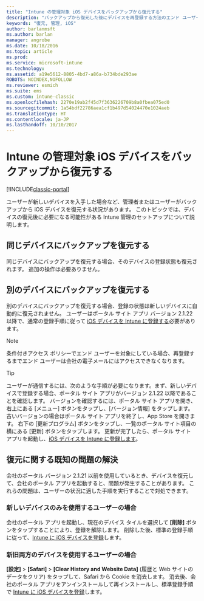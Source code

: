 ```yaml
---
title: "Intune の管理対象 iOS デバイスをバックアップから復元する"
description: "バックアップから復元した後にデバイスを再登録する方法のエンド ユーザー向けガイダンスについて説明します。"
keywords: "復元, 管理, iOS"
author: barlanmsft
ms.author: barlan
manager: angrobe
ms.date: 10/18/2016
ms.topic: article
ms.prod: 
ms.service: microsoft-intune
ms.technology: 
ms.assetid: a19e5612-8805-4bd7-a86a-b734bde293ae
ROBOTS: NOINDEX,NOFOLLOW
ms.reviewer: esmich
ms.suite: ems
ms.custom: intune-classic
ms.openlocfilehash: 2270e19ab2f45d7f3636226709b8a0fbea075ed0
ms.sourcegitcommit: 1a54bdf22786aea1cf1b497d54024470e1024aeb
ms.translationtype: HT
ms.contentlocale: ja-JP
ms.lasthandoff: 10/10/2017
---
```

# <a name="restore-intune-managed-ios-devices-from-backup"></a>Intune の管理対象 iOS デバイスをバックアップから復元する

[!INCLUDE[classic-portal](../includes/classic-portal.md)]

ユーザーが新しいデバイスを入手した場合など、管理者またはユーザーがバックアップから iOS デバイスを復元する状況があります。 このトピックでは、デバイスの復元後に必要になる可能性がある Intune 管理のセットアップについて説明します。

## <a name="restoring-backups-onto-the-same-device"></a>同じデバイスにバックアップを復元する

同じデバイスにバックアップを復元する場合、そのデバイスの登録状態も復元されます。 追加の操作は必要ありません。

## <a name="restoring-backups-onto-different-devices"></a>別のデバイスにバックアップを復元する

別のデバイスにバックアップを復元する場合、登録の状態は新しいデバイスに自動的に復元されません。 ユーザーはポータル サイト アプリ バージョン 2.1.22 以降で、通常の登録手順に従って [iOS デバイスを Intune に登録する](/intune-user-help/enroll-your-device-in-intune-ios)必要があります。

> [!NOTE]
> 条件付きアクセス ポリシーでエンド ユーザーを対象にしている場合、再登録するまでエンド ユーザーは会社の電子メールにはアクセスできなくなります。

> [!TIP]
> ユーザーが通信するには、次のような手順が必要になります。まず、新しいデバイスで登録する場合、ポータル サイト アプリがバージョン 2.1.22 以降であることを確認します。 バージョンを確認するには、ポータル サイト アプリを開き、右上にある [メニュー] ボタンをタップし、[バージョン情報] をタップします。 古いバージョンの場合はポータル サイト アプリを終了し、App Store を開きます。 右下の [更新プログラム] ボタンをタップし、一覧のポータル サイト項目の横にある [更新] ボタンをタップします。 更新が完了したら、ポータル サイト アプリを起動し、[iOS デバイスを Intune に登録します](/intune-user-help/enroll-your-device-in-intune-ios)。

## <a name="resolving-known-issues-with-restores"></a>復元に関する既知の問題の解決

会社のポータル バージョン 2.1.21 以前を使用しているとき、デバイスを復元して、会社のポータル アプリを起動すると、問題が発生することがあります。 これらの問題は、ユーザーの状況に適した手順を実行することで対処できます。

### <a name="for-users-who-will-only-use-their-new-device"></a>新しいデバイスのみを使用するユーザーの場合
会社のポータル アプリを起動し、現在のデバイス タイルを選択して __[削除]__ ボタンをタップすることにより、登録を解除します。 削除した後、標準の登録手順に従って、[Intune に iOS デバイスを登録](/intune-user-help/enroll-your-device-in-intune-ios)します。

### <a name="for-users-who-will-use-both-their-old-and-new-devices"></a>新旧両方のデバイスを使用するユーザーの場合
__[設定]__ > __[Safari]__ > __[Clear History and Website Data]__ (履歴と Web サイトのデータをクリア) をタップして、Safari から Cookie を消去します。 消去後、会社のポータル アプリをアンインストールして再インストールし、標準登録手順で [Intune に iOS デバイスを登録](/intune-user-help/enroll-your-device-in-intune-ios)します。
